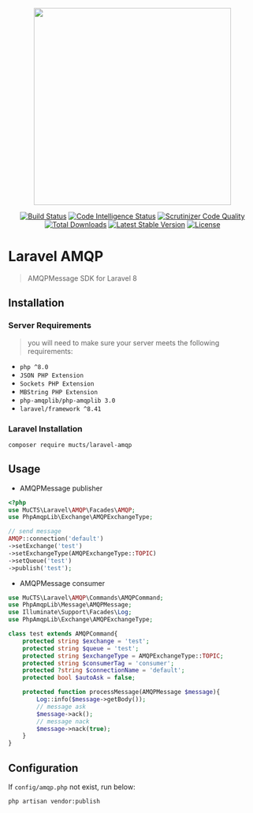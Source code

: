 <p align="center"><img src="https://images.mucts.com/image/exp_def_white.png" width="400"></p>
<p align="center">
    <a href="https://scrutinizer-ci.com/g/mucts/laravel-amqp"><img src="https://scrutinizer-ci.com/g/mucts/laravel-amqp/badges/build.png" alt="Build Status"></a>
    <a href="https://scrutinizer-ci.com/g/mucts/laravel-amqp"><img src="https://scrutinizer-ci.com/g/mucts/laravel-amqp/badges/code-intelligence.svg" alt="Code Intelligence Status"></a>
    <a href="https://scrutinizer-ci.com/g/mucts/laravel-amqp"><img src="https://scrutinizer-ci.com/g/mucts/laravel-amqp/badges/quality-score.png" alt="Scrutinizer Code Quality"></a>
    <a href="https://packagist.org/packages/mucts/laravel-amqp"><img src="https://poser.pugx.org/mucts/laravel-amqp/d/total.svg" alt="Total Downloads"></a>
    <a href="https://packagist.org/packages/mucts/laravel-amqp"><img src="https://poser.pugx.org/mucts/laravel-amqp/v/stable.svg" alt="Latest Stable Version"></a>
    <a href="https://packagist.org/packages/mucts/laravel-amqp"><img src="https://poser.pugx.org/mucts/laravel-amqp/license.svg" alt="License"></a>
</p>

# Laravel AMQP
> AMQPMessage SDK for Laravel 8

## Installation

### Server Requirements
>you will need to make sure your server meets the following requirements:

- `php ^8.0`
- `JSON PHP Extension`
- `Sockets PHP Extension`
- `MBString PHP Extension`
- `php-amqplib/php-amqplib 3.0`
- `laravel/framework ^8.41`


### Laravel Installation
```
composer require mucts/laravel-amqp

```

## Usage

- AMQPMessage publisher
```php
<?php
use MuCTS\Laravel\AMQP\Facades\AMQP;
use PhpAmqpLib\Exchange\AMQPExchangeType;

// send message
AMQP::connection('default')
->setExchange('test')
->setExchangeType(AMQPExchangeType::TOPIC)
->setQueue('test')
->publish('test');

```
- AMQPMessage consumer
```php
use MuCTS\Laravel\AMQP\Commands\AMQPCommand;
use PhpAmqpLib\Message\AMQPMessage;
use Illuminate\Support\Facades\Log;
use PhpAmqpLib\Exchange\AMQPExchangeType;

class test extends AMQPCommand{
    protected string $exchange = 'test';
    protected string $queue = 'test';
    protected string $exchangeType = AMQPExchangeType::TOPIC;
    protected string $consumerTag = 'consumer';
    protected ?string $connectionName = 'default';
    protected bool $autoAsk = false;

    protected function processMessage(AMQPMessage $message){
        Log::info($message->getBody());
        // message ask
        $message->ack();
        // message nack
        $message->nack(true);
    }
}
```


## Configuration
If `config/amqp.php` not exist, run below:
```
php artisan vendor:publish
```
